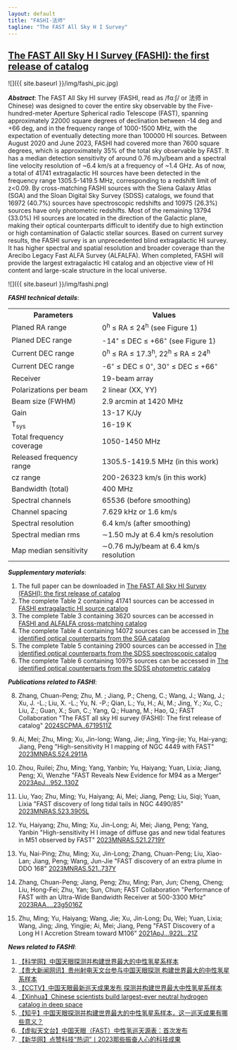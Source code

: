 ```yaml
---
layout: default
title: "FASHI-法师"
tagline: "The FAST All Sky H I Survey"
---
```


## [The FAST All Sky H I Survey (FASHI): the first release of catalog](https://ui.adsabs.harvard.edu/abs/2024SCPMA..6719511Z/abstract)


![]({{ site.baseurl }}/img/fashi_pic.jpg)

***Abstract***: The FAST All Sky HI survey (FASHI, read as /fɑːʃ/ or 法师 in Chinese) was designed to cover the entire sky observable by the Five-hundred-meter Aperture Spherical radio Telescope (FAST), spanning approximately 22000 square degrees of declination between -14 deg and +66 deg, and in the frequency range of 1000-1500 MHz, with the expectation of eventually detecting more than 100000 HI sources. Between August 2020 and June 2023, FASHI had covered more than 7600 square degrees, which is approximately 35% of the total sky observable by FAST. It has a median detection sensitivity of around 0.76 mJy/beam and a spectral line velocity resolution of ~6.4 km/s at a frequency of ~1.4 GHz. As of now, a total of 41741 extragalactic HI sources have been detected in the frequency range 1305.5-1419.5 MHz, corresponding to a redshift limit of z<0.09. By cross-matching FASHI sources with the Siena Galaxy Atlas (SGA) and the Sloan Digital Sky Survey (SDSS) catalogs, we found that 16972 (40.7%) sources have spectroscopic redshifts and 10975 (26.3%) sources have only photometric redshifts. Most of the remaining 13794 (33.0%) HI sources are located in the direction of the Galactic plane, making their optical counterparts difficult to identify due to high extinction or high contamination of Galactic stellar sources. Based on current survey results, the FASHI survey is an unprecedented blind extragalactic HI survey. It has higher spectral and spatial resolution and broader coverage than the Arecibo Legacy Fast ALFA Survey (ALFALFA). When completed, FASHI will provide the largest extragalactic HI catalog and an objective view of HI content and large-scale structure in the local universe.


![]({{ site.baseurl }}/img/fashi.png)

***FASHI technical details***:
<table border="0">
    <tr>
        <th>Parameters</th>
        <th>Values</th>
    </tr>
    <tr>
        <td>Planed RA range</td>
        <td>0<sup>h</sup> ≤ RA ≤ 24<sup>h</sup> (see Figure 1)</td>
    </tr>
    <tr>
        <td>Planed DEC range</td>
        <td>-14<sup>◦</sup> ≤ DEC ≤ +66<sup>◦</sup> (see Figure 1)</td>
    </tr>
    <tr>
        <td>Current DEC range</td>
        <td>0<sup>h</sup> ≤ RA ≤ 17.3<sup>h</sup>, 22<sup>h</sup> ≤ RA ≤ 24<sup>h</sup> </td>
    </tr>
    <tr>
        <td>Current DEC range</td>
        <td>-6<sup>◦</sup> ≤ DEC ≤ 0<sup>◦</sup>, 30<sup>◦</sup> ≤ DEC ≤ +66<sup>◦</sup> </td>
    </tr>
    <tr>
        <td>Receiver</td>
        <td>19-beam array</td>
    </tr>
    <tr>
        <td>Polarizations per beam</td>
        <td>2 linear (XX, YY)</td>
    </tr>
    <tr>
        <td>Beam size (FWHM)</td>
        <td>2.9 arcmin at 1420 MHz</td>
    </tr>
    <tr>
        <td>Gain</td>
        <td>13-17 K/Jy</td>
    </tr>
    <tr>
        <td>T<sub>sys</sub> </td>
        <td>16-19 K</td>
    </tr>
    <tr>
        <td>Total frequency coverage</td>
        <td>1050-1450 MHz</td>
    </tr>
    <tr>
        <td>Released frequency range</td>
        <td>1305.5-1419.5 MHz (in this work)</td>
    </tr>
    <tr>
        <td>cz range</td>
        <td>200-26323 km/s (in this work)</td>
    </tr>
    <tr>
        <td>Bandwidth (total)</td>
        <td>400 MHz</td>
    </tr>
    <tr>
        <td>Spectral channels</td>
        <td>65536 (before smoothing)</td>
    </tr>
    <tr>
        <td>Channel spacing</td>
        <td>7.629 kHz or 1.6 km/s</td>
    </tr>
    <tr>
        <td>Spectral resolution</td>
        <td>6.4 km/s (after smoothing)</td>
    </tr>
    <tr>
        <td>Spectral median rms</td>
        <td> ∼1.50 mJy at 6.4 km/s resolution</td>
    </tr>
    <tr>
        <td>Map median sensitivity</td>
        <td>∼0.76 mJy/beam at 6.4 km/s resolution</td>
    </tr>
</table>

***Supplementary materials***:

1. The full paper can be downloaded in [The FAST All Sky HI Survey (FASHI): the first release of catalog]({{site.baseurl}}/pub/fashi.pdf)
2. The complete Table 2 containing 41741 sources can be accessed in [FASHI extragalactic HI source catalog]({{site.baseurl}}/img/Table2-FASHI_extragalactic_HI_source_catalog.csv)
3. The complete Table 3 containing 3620 sources can be accessed in [FASHI and ALFALFA cross-matching catalog]({{site.baseurl}}/img/Table3-FASHI_and_ALFALFA_cross-matching_catalog.csv)
4. The complete Table 4 containing 14072 sources can be accessed in [The identified optical counterparts from the SGA catalog]({{site.baseurl}}/img/Table4-The_identified_optical_counterparts_from_the_SGA_catalog.csv)
5. The complete Table 5 containing 2900 sources can be accessed in [The identified optical counterparts from the SDSS spectroscopic catalog]({{site.baseurl}}/img/Table5-The_identified_optical_counterparts_from_the_SDSS_spectroscopic_catalog.csv)
6. The complete Table 6 containing 10975 sources can be accessed in [The identified optical counterparts from the SDSS photometric catalog]({{site.baseurl}}/img/Table6-The_identified_optical_counterparts_from_the_SDSS_photometric_catalog.csv)

***Publications related to FASHI***:
      
8. Zhang, Chuan-Peng; Zhu, M. ; Jiang, P.; Cheng, C.; Wang, J.; Wang, J.; Xu, J. -L.; Liu, X. -L.;
       Yu, N. -P.; Qian, L.; Yu, H.; Ai, M.; Jing, Y.; Xu, C.; Liu, Z.; Guan, X.; Sun, C.; Yang, Q.;
       Huang, M.; Hao, Q.; FAST Collaboration
	"The FAST all sky HI survey (FASHI): The first release of catalog"
	[2024SCPMA..6719511Z](https://ui.adsabs.harvard.edu/abs/2024SCPMA..6719511Z/abstract)

7. Ai, Mei; Zhu, Ming; Xu, Jin-long; Wang, Jie; Jing, Ying-jie; Yu, Hai-yang; Jiang, Peng
	"High-sensitivity H I mapping of NGC 4449 with FAST"
	[2023MNRAS.524.2911A](https://ui.adsabs.harvard.edu/abs/2023MNRAS.524.2911A/abstract)

6. Zhou, Ruilei; Zhu, Ming; Yang, Yanbin; Yu, Haiyang; Yuan, Lixia; Jiang, Peng; Xi, Wenzhe
	"FAST Reveals New Evidence for M94 as a Merger"
	[2023ApJ...952..130Z](https://ui.adsabs.harvard.edu/abs/2023ApJ...952..130Z/abstract)

5. Liu, Yao; Zhu, Ming; Yu, Haiyang; Ai, Mei; Jiang, Peng; Liu, Siqi; Yuan, Lixia
	"FAST discovery of long tidal tails in NGC 4490/85"
	[2023MNRAS.523.3905L](https://ui.adsabs.harvard.edu/abs/2023MNRAS.523.3905L/abstract)

4. Yu, Haiyang; Zhu, Ming; Xu, Jin-Long; Ai, Mei; Jiang, Peng; Yang, Yanbin
	"High-sensitivity H I image of diffuse gas and new tidal features in M51 observed by FAST"
	[2023MNRAS.521.2719Y](https://ui.adsabs.harvard.edu/abs/2023MNRAS.521.2719Y/abstract)

3. Yu, Nai-Ping; Zhu, Ming; Xu, Jin-Long; Zhang, Chuan-Peng; Liu, Xiao-Lan; Jiang, Peng; Wang, Jun-Jie
	"FAST discovery of an extra plume in DDO 168"
	[2023MNRAS.521..737Y](https://ui.adsabs.harvard.edu/abs/2023MNRAS.521..737Y/abstract)

2. Zhang, Chuan-Peng; Jiang, Peng; Zhu, Ming; Pan, Jun; Cheng, Cheng; Liu, Hong-Fei; Zhu, Yan; Sun, Chun; FAST Collaboration
	"Performance of FAST with an Ultra-Wide Bandwidth Receiver at 500-3300 MHz"
	[2023RAA....23g5016Z](https://ui.adsabs.harvard.edu/abs/2023RAA....23g5016Z/abstract)

1. Zhu, Ming; Yu, Haiyang; Wang, Jie; Xu, Jin-Long; Du, Wei; Yuan, Lixia; Wang, Jing; Jing, Yingjie; Ai, Mei; Jiang, Peng
	"FAST Discovery of a Long H I Accretion Stream toward M106"
	[2021ApJ...922L..21Z](https://ui.adsabs.harvard.edu/abs/2021ApJ...922L..21Z/abstract)

***News related to FASHI***:

1. [【科学网】中国天眼探测并构建世界最大的中性氢星系样本](https://blog.sciencenet.cn/blog-528739-1413561.html)
2. [【贵大新闻网讯】贵州射电天文台参与中国天眼探测 构建世界最大的中性氢星系样本](http://news.gzu.edu.cn/2023/1211/c11069a210339/page.htm)
3. [【CCTV】中国天眼最新巡天成果发布 探测并构建世界最大中性氢星系样本](https://tv.cctv.com/2023/12/13/VIDEQFOsBrEMP1RpItMx6eG6231213.shtml)
4. [【Xinhua】Chinese scientists build largest-ever neutral hydrogen catalog in deep space](https://english.news.cn/20231213/99a9ce6bcf1b461bb1b319157ab250f2/c.html)
5. [【知乎】中国天眼探测并构建世界最大的中性氢星系样本，这一巡天成果有哪些意义？](https://www.zhihu.com/question/634798604)
6. [【虚拟天文台】中国天眼（FAST）中性氢巡天源表：首次发布](https://mp.weixin.qq.com/s/J7i9y-Bz1x353xkEI67zUw)
7. [【新华网】点赞科技“热词”丨2023那些振奋人心的科技成果](http://news.china.com.cn/2023-12/26/content_116904209.shtml)
